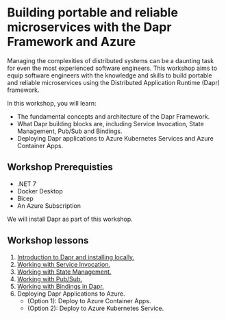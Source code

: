 # Building portable and reliable microservices with the Dapr Framework and Azure

Managing the complexities of distributed systems can be a daunting task for even the most experienced software engineers. This workshop aims to equip software engineers with the knowledge and skills to build portable and reliable microservices using the Distributed Application Runtime (Dapr) framework.

In this workshop, you will learn:

- The fundamental concepts and architecture of the Dapr Framework.
- What Dapr building blocks are, including Service Invocation, State Management, Pub/Sub and Bindings.
- Deploying Dapr applications to Azure Kubernetes Services and Azure Container Apps.

## Workshop Prerequisties

- .NET 7
- Docker Desktop
- Bicep
- An Azure Subscription

We will install Dapr as part of this workshop.

## Workshop lessons

1. [Introduction to Dapr and installing locally.](./1.IntroToDapr/README.md)
1. [Working with Service Invocation.](./2.ServiceInvocation/README.md)
1. [Working with State Management.](./3.StateManagement/README.md)
1. [Working with Pub/Sub.](./4.Pub-Sub/README.md)
1. [Working with Bindings in Dapr.](./5.Bindings/README.md)
1. Deploying Dapr Applications to Azure.
    - (Option 1): Deploy to Azure Container Apps.
    - (Option 2): Deploy to Azure Kubernetes Service.